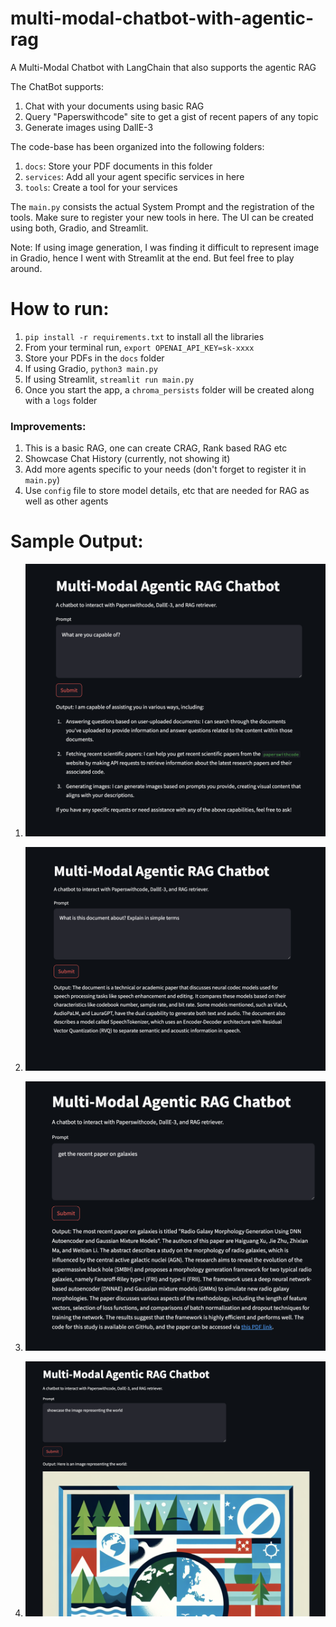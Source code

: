 # multi-modal-chatbot-with-agentic-rag

A Multi-Modal Chatbot with LangChain that also supports the agentic RAG

The ChatBot supports:

1. Chat with your documents using basic RAG
2. Query "Paperswithcode" site to get a gist of recent papers of any topic
3. Generate images using DallE-3

The code-base has been organized into the following folders:

1. `docs`: Store your PDF documents in this folder
2. `services`: Add all your agent specific services in here
3. `tools`: Create a tool for your services

The `main.py` consists the actual System Prompt and the registration of the tools.
Make sure to register your new tools in here. The UI can be created using both, Gradio, and Streamlit.

Note: If using image generation, I was finding it difficult to represent image in Gradio, hence I went with Streamlit at the end. But feel free to play around.

# How to run:

1. `pip install -r requirements.txt` to install all the libraries
2. From your terminal run, `export OPENAI_API_KEY=sk-xxxx`
3. Store your PDFs in the `docs` folder
4. If using Gradio, `python3 main.py`
5. If using Streamlit, `streamlit run main.py`
6. Once you start the app, a `chroma_persists` folder will be created along with a `logs` folder

### Improvements:

1. This is a basic RAG, one can create CRAG, Rank based RAG etc
2. Showcase Chat History (currently, not showing it)
3. Add more agents specific to your needs (don't forget to register it in `main.py`)
4. Use `config` file to store model details, etc that are needed for RAG as well as other agents

# Sample Output:

1. ![Capabilities](images/1-capabilities.png)

2. ![RAG Agent](images/2-rag-agent.png)

3. ![PaperswithCode](images/3-paperswithcode-agent.png)

4. ![Dall-e-3](images/4-dalle-3-agent.png)
